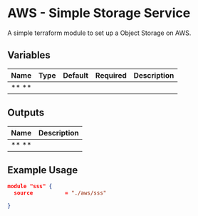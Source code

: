 AWS - Simple Storage Service
=========

A simple terraform module to set up a Object Storage on AWS.

Variables
--------------

| Name                   | Type             | Default | Required |Description            |
| -----------------------| -----------------| --------|----------|-----------------------|
| ** **                  |                  |         |          |                       |

Outputs
--------------

| Name                   | Description            |
| -----------------------| -----------------------|
| ** **                  |                        |


Example Usage
----------------

```json
module "sss" {
  source          = "./aws/sss"

}
```
